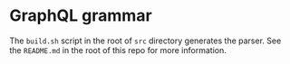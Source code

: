 # GraphQL grammar

The ```build.sh``` script in the root of ```src``` directory generates the parser.
See the ```README.md``` in the root of this repo for more information.